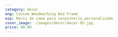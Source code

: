 ```yaml
---
category: decor
eng: Custom Woodworking Bed Frame
esp: Marco de cama para carpintería personalizado
cover_image: ./images/decor/decor-05.jpg
price: 00.00
---
```

 
